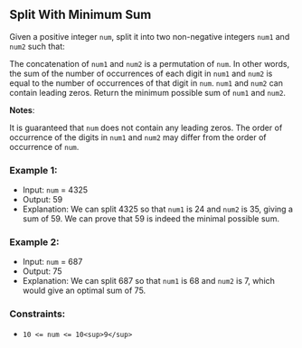 ## Split With Minimum Sum
Given a positive integer `num`, split it into two non-negative integers `num1` and `num2` such that:

The concatenation of `num1` and `num2` is a permutation of `num`.
In other words, the sum of the number of occurrences of each digit in `num1` and `num2` is equal to the number of occurrences of that digit in `num`.
`num1` and `num2` can contain leading zeros.
Return the minimum possible sum of `num1` and `num2`.

**Notes**:

It is guaranteed that `num` does not contain any leading zeros.
The order of occurrence of the digits in `num1` and `num2` may differ from the order of occurrence of `num`.

### Example 1:
* Input: `num` = 4325
* Output: 59
* Explanation: We can split 4325 so that `num1` is 24 and `num2` is 35, giving a sum of 59. We can prove that 59 is indeed the minimal possible sum.

### Example 2:
* Input: `num` = 687
* Output: 75
* Explanation: We can split 687 so that `num1` is 68 and `num2` is 7, which would give an optimal sum of 75.

### Constraints:
* `10 <= num <= 10<sup>9</sup>`


